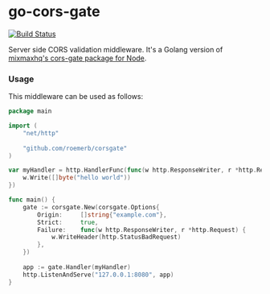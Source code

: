 # go-cors-gate

[![Build Status](https://travis-ci.org/Roemerb/corsgate.svg?branch=master)](https://travis-ci.org/Roemerb/corsgate)

Server side CORS validation middleware. It's a Golang version of [mixmaxhq's cors-gate package for Node](https://github.com/mixmaxhq).

### Usage

This middleware can be used as follows:

```go
package main

import (
	"net/http"
	
	"github.com/roemerb/corsgate"
)

var myHandler = http.HandlerFunc(func(w http.ResponseWriter, r *http.Request) {
	w.Write([]byte("hello world"))
})

func main() {
	gate := corsgate.New(corsgate.Options{
		Origin: 	[]string{"example.com"},
		Strict: 	true,
		Failure: 	func(w http.ResponseWriter, r *http.Request) {
			w.WriteHeader(http.StatusBadRequest)
		},
	})
	
	app := gate.Handler(myHandler)
	http.ListenAndServe("127.0.0.1:8080", app)
}
```
